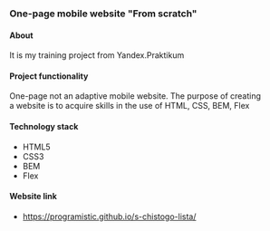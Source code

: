 ### One-page mobile website "From scratch"

#### About
It is my training project from Yandex.Praktikum

#### Project functionality
One-page not an adaptive mobile website. The purpose of creating<br>
a website is to acquire skills in the use of HTML, CSS, BEM, Flex

#### Technology stack
- HTML5
- CSS3
- BEM
- Flex

#### Website link
- https://programistic.github.io/s-chistogo-lista/
